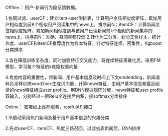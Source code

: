 Offline：
用户-新闻行为隐反馈数据。

1.协同过滤，userCF：建立item-user倒排表，计算用户余弦相似度矩阵，累加用户相似度到前K个相似用户阅读集中的news上，排序前N；itemCF：计算新闻余弦相似度矩阵，累加新闻相似度到与该用户已读新闻前k个相似的新闻集中的news上，排序前N；准确、召回率都较低 
2.转化为二分类，划分正负样本，统计热度、userCF和itemCF推荐度作为样本特征，针对特征连续、密集性，Xgboost分类排序       

3.旨在降低训练复杂度，同时加强特征交叉能力，将连续特征离散化后，采用FM模型，学习每个特征的k维隐权重向量 

4.考虑内容的重要性，将新闻、用户基本信息及时间上下文emdedding，新闻语料负采样训练word2vec生成词向量，计算news特征，由用户基本信息和最近阅读的news特征组成user profile。用DNN模拟矩阵分解，news特征和user profile双输入，分别经过一层Relu全连接后内积，接softmax分类排序

Online：
部署线上推荐服务，restfulAPI接口

1.冷启动采用热门新闻及基于用户基本信息的兴趣分类

2.先对userCF、itemCF、热度三路召回，过滤劣质新闻后，DNN排序
